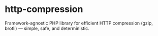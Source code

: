 # http-compression
Framework-agnostic PHP library for efficient HTTP compression (gzip, brotli) — simple, safe, and deterministic.
